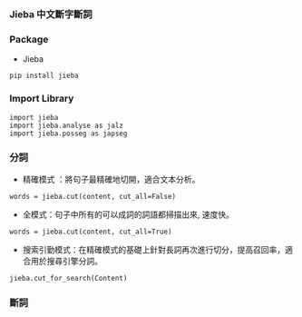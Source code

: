 ### Jieba 中文斷字斷詞

### Package
* Jieba
~~~
pip install jieba
~~~

### Import Library
~~~
import jieba
import jieba.analyse as jalz
import jieba.posseg as japseg
~~~
### 分詞
* 精確模式 ：將句子最精確地切開，適合文本分析。
~~~
words = jieba.cut(content, cut_all=False)
~~~   
* 全模式：句子中所有的可以成詞的詞語都掃描出來, 速度快。
~~~
words = jieba.cut(content, cut_all=True)
~~~   
* 搜索引勤模式：在精確模式的基礎上針對長詞再次進行切分，提高召回率，適合用於搜尋引擎分詞。
~~~
jieba.cut_for_search(Content)
~~~

### 斷詞
